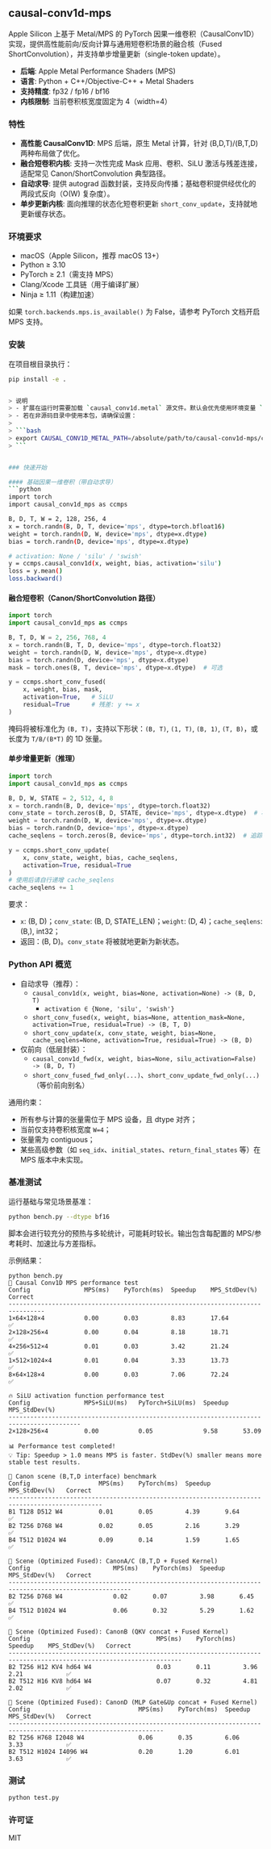 ## causal-conv1d-mps

Apple Silicon 上基于 Metal/MPS 的 PyTorch 因果一维卷积（CausalConv1D）实现，提供高性能前向/反向计算与通用短卷积场景的融合核（Fused ShortConvolution），并支持单步增量更新（single-token update）。

- **后端**: Apple Metal Performance Shaders (MPS)
- **语言**: Python + C++/Objective-C++ + Metal Shaders
- **支持精度**: fp32 / fp16 / bf16
- **内核限制**: 当前卷积核宽度固定为 4（width=4）


### 特性
- **高性能 CausalConv1D**: MPS 后端，原生 Metal 计算，针对 (B,D,T)/(B,T,D) 两种布局做了优化。
- **融合短卷积内核**: 支持一次性完成 Mask 应用、卷积、SiLU 激活与残差连接，适配常见 Canon/ShortConvolution 典型路径。
- **自动求导**: 提供 autograd 函数封装，支持反向传播；基础卷积提供经优化的两段式反向（O(W) 复杂度）。
- **单步更新内核**: 面向推理的状态化短卷积更新 `short_conv_update`，支持就地更新缓存状态。


### 环境要求
- macOS（Apple Silicon，推荐 macOS 13+）
- Python ≥ 3.10
- PyTorch ≥ 2.1（需支持 MPS）
- Clang/Xcode 工具链（用于编译扩展）
- Ninja ≥ 1.11（构建加速）

如果 `torch.backends.mps.is_available()` 为 False，请参考 PyTorch 文档开启 MPS 支持。


### 安装
在项目根目录执行：

```bash
pip install -e .


> 说明
> - 扩展在运行时需要加载 `causal_conv1d.metal` 源文件。默认会优先使用环境变量 `CAUSAL_CONV1D_METAL_PATH` 指定的路径；若未设置，会尝试从仓库根目录或当前工作目录查找同名文件。
> - 若在非源码目录中使用本包，请确保设置：
>
> ```bash
> export CAUSAL_CONV1D_METAL_PATH=/absolute/path/to/causal-conv1d-mps/causal_conv1d.metal
> ```


### 快速开始

#### 基础因果一维卷积（带自动求导）
```python
import torch
import causal_conv1d_mps as ccmps

B, D, T, W = 2, 128, 256, 4
x = torch.randn(B, D, T, device='mps', dtype=torch.bfloat16)
weight = torch.randn(D, W, device='mps', dtype=x.dtype)
bias = torch.randn(D, device='mps', dtype=x.dtype)

# activation: None / 'silu' / 'swish'
y = ccmps.causal_conv1d(x, weight, bias, activation='silu')
loss = y.mean()
loss.backward()
```

#### 融合短卷积（Canon/ShortConvolution 路径）
```python
import torch
import causal_conv1d_mps as ccmps

B, T, D, W = 2, 256, 768, 4
x = torch.randn(B, T, D, device='mps', dtype=torch.float32)
weight = torch.randn(D, W, device='mps', dtype=x.dtype)
bias = torch.randn(D, device='mps', dtype=x.dtype)
mask = torch.ones(B, T, device='mps', dtype=x.dtype)  # 可选

y = ccmps.short_conv_fused(
    x, weight, bias, mask,
    activation=True,   # SiLU
    residual=True      # 残差: y += x
)
```

掩码将被标准化为 `(B, T)`，支持以下形状：`(B, T)`, `(1, T)`, `(B, 1)`, `(T, B)`，或长度为 `T/B/(B*T)` 的 1D 张量。


#### 单步增量更新（推理）
```python
import torch
import causal_conv1d_mps as ccmps

B, D, W, STATE = 2, 512, 4, 8
x = torch.randn(B, D, device='mps', dtype=torch.float32)
conv_state = torch.zeros(B, D, STATE, device='mps', dtype=x.dtype)  # 将被就地更新
weight = torch.randn(D, W, device='mps', dtype=x.dtype)
bias = torch.randn(D, device='mps', dtype=x.dtype)
cache_seqlens = torch.zeros(B, device='mps', dtype=torch.int32)  # 追踪各 batch 的当前位置

y = ccmps.short_conv_update(
    x, conv_state, weight, bias, cache_seqlens,
    activation=True, residual=True
)
# 使用后请自行递增 cache_seqlens
cache_seqlens += 1
```

要求：
- `x`: (B, D)；`conv_state`: (B, D, STATE_LEN)；`weight`: (D, 4)；`cache_seqlens`: (B,), int32；
- 返回：(B, D)。`conv_state` 将被就地更新为新状态。


### Python API 概览
- 自动求导（推荐）：
  - `causal_conv1d(x, weight, bias=None, activation=None) -> (B, D, T)`
    - `activation ∈ {None, 'silu', 'swish'}`
  - `short_conv_fused(x, weight, bias=None, attention_mask=None, activation=True, residual=True) -> (B, T, D)`
  - `short_conv_update(x, conv_state, weight, bias=None, cache_seqlens=None, activation=True, residual=True) -> (B, D)`
- 仅前向（低层封装）：
  - `causal_conv1d_fwd(x, weight, bias=None, silu_activation=False) -> (B, D, T)`
  - `short_conv_fused_fwd_only(...)`、`short_conv_update_fwd_only(...)`（等价前向别名）

通用约束：
- 所有参与计算的张量需位于 MPS 设备，且 dtype 对齐；
- 当前仅支持卷积核宽度 `W=4`；
- 张量需为 contiguous；
- 某些高级参数（如 `seq_idx`、`initial_states`、`return_final_states` 等）在 MPS 版本中未实现。


### 基准测试
运行基础与常见场景基准：

```bash
python bench.py --dtype bf16
```

脚本会进行较充分的预热与多轮统计，可能耗时较长。输出包含每配置的 MPS/参考耗时、加速比与方差指标。

示例结果：

```text
python bench.py
🚀 Causal Conv1D MPS performance test
Config               MPS(ms)    PyTorch(ms)  Speedup    MPS_StdDev(%)   Correct
--------------------------------------------------------------------------------
1×64×128×4           0.00       0.03         8.83       17.64           ✅
2×128×256×4          0.00       0.04         8.18       18.71           ✅
4×256×512×4          0.01       0.03         3.42       21.24           ✅
1×512×1024×4         0.01       0.04         3.33       13.73           ✅
8×64×128×4           0.00       0.03         7.06       72.24           ✅

🔥 SiLU activation function performance test
Config               MPS+SiLU(ms)   PyTorch+SiLU(ms)  Speedup    MPS_StdDev(%)
------------------------------------------------------------------------------------------
2×128×256×4          0.00           0.05              9.58       53.09

📊 Performance test completed!
💡 Tip: Speedup > 1.0 means MPS is faster. StdDev(%) smaller means more stable test results.

🧪 Canon scene (B,T,D interface) benchmark
Config                   MPS(ms)    PyTorch(ms)  Speedup    MPS_StdDev(%)   Correct
------------------------------------------------------------------------------------------------
B1 T128 D512 W4          0.01       0.05         4.39       9.64            ✅
B2 T256 D768 W4          0.02       0.05         2.16       3.29            ✅
B4 T512 D1024 W4         0.09       0.14         1.59       1.65            ✅

🧪 Scene (Optimized Fused): CanonA/C (B,T,D + Fused Kernel)
Config                       MPS(ms)    PyTorch(ms)  Speedup    MPS_StdDev(%)   Correct
--------------------------------------------------------------------------------------------------------
B2 T256 D768 W4              0.02       0.07         3.98       6.45            ✅
B4 T512 D1024 W4             0.06       0.32         5.29       1.62            ✅

🧪 Scene (Optimized Fused): CanonB (QKV concat + Fused Kernel)
Config                                   MPS(ms)    PyTorch(ms)  Speedup    MPS_StdDev(%)   Correct
----------------------------------------------------------------------------------------------------------------------
B2 T256 H12 KV4 hd64 W4                  0.03       0.11         3.96       2.21            ✅
B2 T512 H16 KV8 hd64 W4                  0.07       0.32         4.81       2.02            ✅

🧪 Scene (Optimized Fused): CanonD (MLP Gate&Up concat + Fused Kernel)
Config                              MPS(ms)    PyTorch(ms)  Speedup    MPS_StdDev(%)   Correct
-----------------------------------------------------------------------------------------------------------------
B2 T256 H768 I2048 W4               0.06       0.35         6.06       3.33            ✅
B2 T512 H1024 I4096 W4              0.20       1.20         6.01       3.63            ✅
```


### 测试

```bash
python test.py
```


### 许可证
MIT

